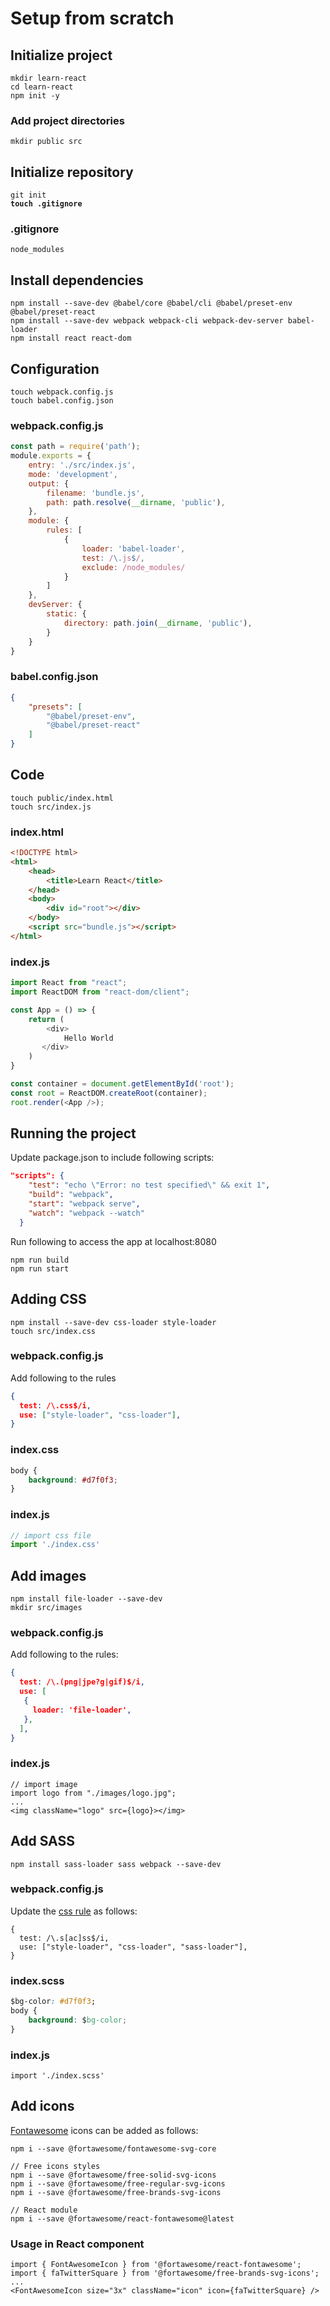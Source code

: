 # Setup from scratch

## Initialize project

```shell
mkdir learn-react
cd learn-react
npm init -y
```

### Add project directories

```shell
mkdir public src
```

## Initialize repository

<pre class="language-bash"><code class="lang-bash">git init
<strong>touch .gitignore
</strong></code></pre>

### .gitignore

```
node_modules
```

## Install dependencies

```shell
npm install --save-dev @babel/core @babel/cli @babel/preset-env @babel/preset-react
npm install --save-dev webpack webpack-cli webpack-dev-server babel-loader
npm install react react-dom
```

## Configuration

```shell
touch webpack.config.js
touch babel.config.json
```

### webpack.config.js

```javascript
const path = require('path');
module.exports = {
    entry: './src/index.js',
    mode: 'development',
    output: {
        filename: 'bundle.js',
        path: path.resolve(__dirname, 'public'),
    },
    module: {
        rules: [
            {
                loader: 'babel-loader',
                test: /\.js$/,
                exclude: /node_modules/
            }
        ]
    },
    devServer: {
        static: {
            directory: path.join(__dirname, 'public'),
        }
    }
}
```

### babel.config.json

```json
{
    "presets": [
        "@babel/preset-env",
        "@babel/preset-react"
    ]
}
```

## Code

```shell
touch public/index.html
touch src/index.js
```

### index.html

```html
<!DOCTYPE html>
<html>
    <head>
        <title>Learn React</title>
    </head>
    <body>
        <div id="root"></div>
    </body>
    <script src="bundle.js"></script>
</html>
```

### index.js

```javascript
import React from "react";
import ReactDOM from "react-dom/client";

const App = () => {
    return (
        <div>
            Hello World
       </div>
    )
}

const container = document.getElementById('root');
const root = ReactDOM.createRoot(container);
root.render(<App />);
```

## Running the project

Update package.json to include following scripts:

```json
"scripts": {
    "test": "echo \"Error: no test specified\" && exit 1",
    "build": "webpack",
    "start": "webpack serve",
    "watch": "webpack --watch"
  }
```

Run following to access the app at localhost:8080

```shell
npm run build
npm run start
```

## Adding CSS

```
npm install --save-dev css-loader style-loader
touch src/index.css
```

### webpack.config.js

Add following to the rules

```json
{
  test: /\.css$/i,
  use: ["style-loader", "css-loader"],
}
```

### index.css

```css
body {
    background: #d7f0f3;
}
```

### index.js

```javascript
// import css file
import './index.css'
```

## Add images

```
npm install file-loader --save-dev
mkdir src/images
```

### webpack.config.js

Add following to the rules:

```json
{
  test: /\.(png|jpe?g|gif)$/i,
  use: [
   {
     loader: 'file-loader',
   },
  ],
}
```

### index.js

```
// import image
import logo from "./images/logo.jpg";
...
<img className="logo" src={logo}></img>
```

## Add SASS

```
npm install sass-loader sass webpack --save-dev
```

### webpack.config.js

Update the [css rule](https://webpack.js.org/loaders/sass-loader/) as follows:

```
{
  test: /\.s[ac]ss$/i,
  use: ["style-loader", "css-loader", "sass-loader"],
}
```

### index.scss

```css
$bg-color: #d7f0f3;
body {
    background: $bg-color;
}
```

### index.js

```
import './index.scss'
```

## Add icons

[Fontawesome](https://fontawesome.com/v6/docs/web/use-with/react/) icons can be added as follows:

```shell
npm i --save @fortawesome/fontawesome-svg-core

// Free icons styles
npm i --save @fortawesome/free-solid-svg-icons
npm i --save @fortawesome/free-regular-svg-icons
npm i --save @fortawesome/free-brands-svg-icons

// React module
npm i --save @fortawesome/react-fontawesome@latest
```

### Usage in React component

```
import { FontAwesomeIcon } from '@fortawesome/react-fontawesome';
import { faTwitterSquare } from '@fortawesome/free-brands-svg-icons';
...
<FontAwesomeIcon size="3x" className="icon" icon={faTwitterSquare} />
```
